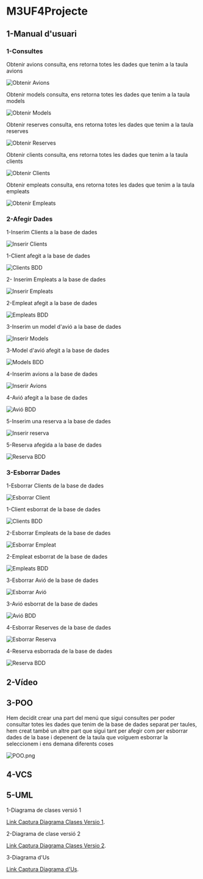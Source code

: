 # M3UF4Projecte

## 1-Manual d'usuari

### 1-Consultes

Obtenir avions consulta, ens retorna totes les dades que tenim a la taula avions

![Obtenir Avions](https://github.com/DanielDPM/M3UF4Projecte/blob/main/images/ObtenirAvions.png)

Obtenir models consulta, ens retorna totes les dades que tenim a la taula models

![Obtenir Models](https://github.com/DanielDPM/M3UF4Projecte/blob/main/images/ObtenirModels.png)

Obtenir reserves consulta, ens retorna totes les dades que tenim a la taula reserves

![Obtenir Reserves](https://github.com/DanielDPM/M3UF4Projecte/blob/main/images/ObtenirReserves.png)

Obtenir clients consulta, ens retorna totes les dades que tenim a la taula clients

![Obtenir Clients](https://github.com/DanielDPM/M3UF4Projecte/blob/main/images/ObtenirClients.png)

Obtenir empleats consulta, ens retorna totes les dades que tenim a la taula empleats

![Obtenir Empleats](https://github.com/DanielDPM/M3UF4Projecte/blob/main/images/ObtenirEmpleats.png)

### 2-Afegir Dades

1-Inserim Clients a la base de dades 

![Inserir Clients](https://github.com/DanielDPM/M3UF4Projecte/blob/main/images/InsertarClientIIJ.png)

1-Client afegit a la base de dades 

![Clients BDD](https://github.com/DanielDPM/M3UF4Projecte/blob/main/images/InsertarClientBDD.png)

2- Inserim Empleats a la base de dades

![Inserir Empleats](https://github.com/DanielDPM/M3UF4Projecte/blob/main/images/InsertarEmpleatIIJ.PNG)

2-Empleat afegit a la base de dades

![Empleats BDD](https://github.com/DanielDPM/M3UF4Projecte/blob/main/images/InsertarEmpleatBDD.png)

3-Inserim un model d'avió a la base de dades 

![Inserir Models](https://github.com/DanielDPM/M3UF4Projecte/blob/main/images/InsertarModelIIJ.png)

3-Model d'avió afegit a la base de dades

![Models BDD](https://github.com/DanielDPM/M3UF4Projecte/blob/main/images/InsertarModeBDD.png)

4-Inserim avions a la base de dades

![Inserir Avions](https://github.com/DanielDPM/M3UF4Projecte/blob/main/images/InsertarAvioIIJ.png)

4-Avió afegit a la base de dades

![Avió BDD](https://github.com/DanielDPM/M3UF4Projecte/blob/main/images/InsertarAvioBDD.png)

5-Inserim una reserva a la base de dades

![Inserir reserva]()

5-Reserva afegida a la base de dades

![Reserva BDD]()


### 3-Esborrar Dades

1-Esborrar Clients de la base de dades

![Esborrar Client](https://github.com/DanielDPM/M3UF4Projecte/blob/main/images/EsborrarClientsIJJ.png)

1-Client esborrat de la base de dades

![Clients BDD](https://github.com/DanielDPM/M3UF4Projecte/blob/main/images/EsborrarClientsBDD.png)

2-Esborrar Empleats de la base de dades

![Esborrar Empleat](https://github.com/DanielDPM/M3UF4Projecte/blob/main/images/EsborrarEmpleatIIJ.png)

2-Empleat esborrat de la base de dades

![Empleats BDD](https://github.com/DanielDPM/M3UF4Projecte/blob/main/images/EsborrarEmpleatBDD.png)

3-Esborrar Avió de la base de dades

![Esborrar Avió](https://github.com/DanielDPM/M3UF4Projecte/blob/main/images/EsborrarAvioIIJ.png)

3-Avió esborrat de la base de dades

![Avió BDD](https://github.com/DanielDPM/M3UF4Projecte/blob/main/images/EsborrarAvioBDD.png)

4-Esborrar Reserves de la base de dades

![Esborrar Reserva](https://github.com/DanielDPM/M3UF4Projecte/blob/main/images/EsborrarReservesIIJ.PNG)

4-Reserva esborrada de la base de dades

![Reserva BDD](https://github.com/DanielDPM/M3UF4Projecte/blob/main/images/EsborrarReservesBDD.PNG)

## 2-Vídeo

## 3-POO

Hem decidit crear una part del menú que sigui consultes per poder consultar totes les dades que tenim de la base de dades separat per taules, hem creat també un altre part que sigui tant per afegir com per esborrar dades de la base i depenent de la taula que volguem esborrar la seleccionem i ens demana diferents coses 

![POO.png](https://github.com/DanielDPM/M3UF4Projecte/blob/main/images/POO.png)


## 4-VCS

## 5-UML

1-Diagrama de clases versió 1

[Link Captura Diagrama Clases Versio 1](https://github.com/DanielDPM/M3UF4Projecte/blob/main/images/diagramaClases.V1.png).

2-Diagrama de clase versió 2

[Link Captura Diagrama Clases Versio 2](https://github.com/DanielDPM/M3UF4Projecte/blob/main/images/diagramaClases.V2.png).

3-Diagrama d'Us

[Link Captura Diagrama d'Us](https://github.com/DanielDPM/M3UF4Projecte/blob/main/images/diagramaUs.png).


